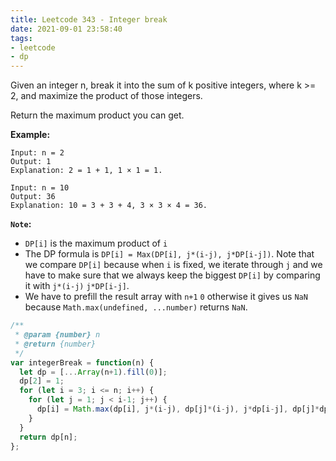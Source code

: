 ```yaml
---
title: Leetcode 343 - Integer break
date: 2021-09-01 23:58:40
tags:
- leetcode
- dp
---
```

Given an integer n, break it into the sum of k positive integers, where k >= 2, and maximize the product of those integers.

Return the maximum product you can get.

**Example:**
```
Input: n = 2
Output: 1
Explanation: 2 = 1 + 1, 1 × 1 = 1.
```
```
Input: n = 10
Output: 36
Explanation: 10 = 3 + 3 + 4, 3 × 3 × 4 = 36.
```

**`Note`:** 
- `DP[i]` is the maximum product of `i`
- The DP formula is `DP[i] = Max(DP[i], j*(i-j), j*DP[i-j])`. Note that we compare `DP[i]` because when `i` is fixed, we iterate through `j` and we have to make sure that we always keep the biggest `DP[i]` by comparing it with `j*(i-j)`  `j*DP[i-j]`. 
- We have to prefill the result array with `n+1` `0` otherwise it gives us `NaN` because `Math.max(undefined, ...number)` returns `NaN`.

```javascript
/**
 * @param {number} n
 * @return {number}
 */
var integerBreak = function(n) {
  let dp = [...Array(n+1).fill(0)];
  dp[2] = 1;
  for (let i = 3; i <= n; i++) {
    for (let j = 1; j < i-1; j++) {
      dp[i] = Math.max(dp[i], j*(i-j), dp[j]*(i-j), j*dp[i-j], dp[j]*dp[i-j]);
    }
  }
  return dp[n];
};
```
